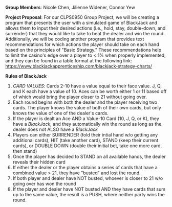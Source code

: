 **Group Members**: Nicole Chen, Jilienne Widener, Connor Yew

**Project Proposal**: For our CLPS0950 Group Project, we will be creating a program that presents the user with a simulated game of BlackJack and allows them to input their desired actions (i.e., hold, stay, double-down, and surrender) that they would like to take to beat the dealer and win the round. Additionally, we will be coding another program that provides text recommendations for which actions the player should take on each hand based on the principles of "Basic Strategy." These recommendations help to limit the casino's edge over a player to < 1% when properly implemented, and they can be found in a table format at the following link: https://www.blackjackapprenticeship.com/blackjack-strategy-charts/

**Rules of BlackJack**

1. *CARD VALUES*:
Cards 2-10 have a value equal to their face value. J, Q, and K each have a value of 10. Aces can be worth either 1 or 11 based off of which would bring the player closer to 21 without going over.
2. Each round begins with both the dealer and the player receiving two cards. The player knows the value of both of their own cards, but only knows the value of one of the dealer's cards.
3. If the player is dealt an Ace AND a Value-10 Card (10, J, Q, or K), they have a *BlackJack*, and they automatically win the round as long as the dealer does not ALSO have a *BlackJack*
4. Players can either SURRENDER (fold their intial hand w/o getting any additional cards), HIT (take another card), STAND (keep their current cards), or DOUBLE DOWN (double their initial bet, take one more card, then stand)
5. Once the player has decided to STAND on all available hands, the  dealer reveals their hidden card
6. If either the dealer or the player obtains a series of cards that have a combined value > 21, they have "busted" and lost the round.
7. If both player and dealer have NOT busted, whoever is closer to 21 w/o going over has won the round
8. If the player and dealer have NOT busted AND they have cards that sum up to the same value, the result is a PUSH, where neither party wins the round.

